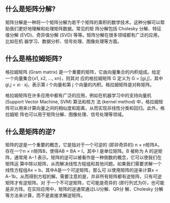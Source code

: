 
## 什么是矩阵分解?

矩阵分解是一种将一个矩阵分解为若干个矩阵的乘积的数学技术。这种分解可以帮助我们更好地理解和处理矩阵数据。常见的矩 阵分解包括 Cholesky 分解、特征值分解 (EVD)、奇异值分解 (SVD) 等等。矩阵分解在很多领域都有广泛的应用，比如在机 器学习、数据分析、信号处理、图像处理等方面。

## 什么是格拉姆矩阵?

格拉姆矩阵 (Gram matrix) 是一个重要的矩阵，它由向量集合的内积组成。给定一个向量集合{x1, x2, ..., xn}，则其对 应的格拉姆矩阵 G 定义为 G = [gi,j]，其中 gi,j = xi · xj，表示第 i 个向量和第 j 个向量的内积。格拉姆矩阵是对称矩阵。

格拉姆矩阵在许多应用中都有广泛的应用，例如在机器学习中的支持向量机 (Support Vector Machine, SVM) 算法和核方 法 (kernel method) 中，格拉姆矩阵可以用来计算向量之间的相似度和距离，从而实现非线性分类和回归。此外，格拉姆矩 阵也可以用于矩阵分解、图像处理、信号处理等领域。

## 什么是矩阵的逆?

矩阵的逆是一个重要的概念，它是指对于一个可逆的 (即非奇异的) n × n矩阵A，存在一个n × n矩阵B，使得AB = BA = I，其中 I 是单位矩阵。B 被称为 A 的逆矩阵，通常用 A−1 表示。矩阵的逆可以被看作是一种倒数的概念，它可以使我们在矩阵运 算中除以矩阵，从而解决线性方程组和其他问题。如果我们需要求解一个线性方程组Ax = b，其中A是一个可逆矩阵，那么可 以使用矩阵的逆来计算x = A−1b，从而得到方程的解。需要注意的是，并非所有矩阵都有逆矩阵，只有可逆矩阵才有逆矩阵。对 于一个不可逆矩阵，它可能是奇异的 (即行列式为0)，也可能是非方阵。在实际应用中，矩阵的逆通常通过LU分解、QR分 解、Cholesky 分解等方法来计算，而不是直接求解逆矩阵。
